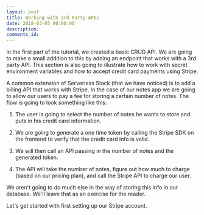 ```yaml
---
layout: post
title: Working with 3rd Party APIs
date: 2018-03-05 00:00:00
description:
comments_id:
---
```


In the first part of the tutorial, we created a basic CRUD API. We are going to make a small addition to this by adding an endpoint that works with a 3rd party API. This section is also going to illustrate how to work with secret environment variables and how to accept credit card payments using Stripe.

A common extension of Serverless Stack (that we have noticed) is to add a billing API that works with Stripe. In the case of our notes app we are going to allow our users to pay a fee for storing a certain number of notes. The flow is going to look something like this:

1. The user is going to select the number of notes he wants to store and puts in his credit card information.

2. We are going to generate a one time token by calling the Stripe SDK on the frontend to verify that the credit card info is valid.

3. We will then call an API passing in the number of notes and the generated token.

4. The API will take the number of notes, figure out how much to charge (based on our pricing plan), and call the Stripe API to charge our user.

We aren't going to do much else in the way of storing this info in our database. We'll leave that as an exercise for the reader.

Let's get started with first setting up our Stripe account.

